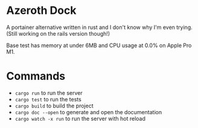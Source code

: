 # Azeroth Dock
A portainer alternative written in rust and I don't know why I'm even trying. (Still working on the rails version though!)

Base test has memory at under 6MB and CPU usage at 0.0% on Apple Pro M1.

# Commands
- `cargo run` to run the server
- `cargo test` to run the tests
- `cargo build` to build the project
- `cargo doc --open` to generate and open the documentation
- `cargo watch -x run` to run the server with hot reload